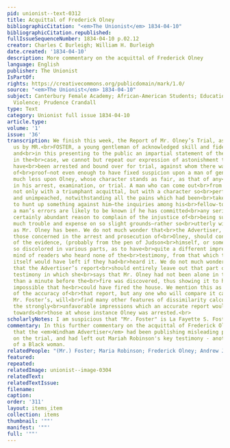 ```yaml
---
pid: unionist--text-0312
title: Acquittal of Frederick Olney
bibliographicCitation: "<em>The Unionist</em> 1834-04-10"
bibliographicCitation.republished: 
fullIssueSequenceNumber: 1834-04-10 p.02.12
creator: Charles C Burleigh; William H. Burleigh
date.created: '1834-04-10'
description: More commentary on the acquittal of Frederick Olney
language: English
publisher: The Unionist
IsPartOf: 
rights: https://creativecommons.org/publicdomain/mark/1.0/
source: "<em>The Unionist</em> 1834-04-10"
subject: Canterbury Female Academy; African-American Students; Education; Race; Vigilante
  Violence; Prudence Crandall
type: Text
category: Unionist full issue 1834-04-10
article.type: 
volume: '1'
issue: '36'
transcription: We finish this week, the Report of Mr. Olney’s Trial, as furnished
  us by MR.<br>FOSTER, a young gentleman of acknowledged skill and fidelity as a reporter;
  and<br>in this presenting to the public an impartial statement of the testimony
  in the<br>case, we cannot but repeat our expression of astonishment that a man should
  have<br>been arrested and bound over for trial, against whom there was not a shadow
  of<br>proof—not even enough to have fixed suspicion upon a man of generally suspicious<br>character,
  much less upon Olney, whose character stands as fair, as that of any<br>person concerned
  in his arrest, examination, or trial. A man who can come out<br>from such a trial,
  not only with a triumphant acquittal, but with a character so<br>perfectly fair
  and unimpeached, notwithstanding all the pains which had been<br>taken beforehand
  to hunt up something against him—the inquiries among his<br>fellow-townsmen, where
  a man’s errors are likely to be known if he has committed<br>any serious ones—has
  certainly abundant reason to complain of the injustice of<br>being subject to so
  much trouble and expense on so slight grounds—rather so<br>utterly without any grounds,
  as Mr. Olney has been. We do not much wonder that<br>the Advertiser, the organ of
  those concerned in the arrest and prosecution of<br>Olney, should contain a Report
  of the evidence, (probably from the pen of Judson<br>himself, or some of his partizans,)
  so discolored in various parts, as to have<br>quite a different impression on the
  mind of readers who heard none of the<br>testimony, from that which the testimony
  itself would have left if they had<br>heard it. We do not much wonder, for instance,
  that the Advertiser’s report<br>should entirely leave out that part of Maria Robinson’s
  testimony in which she<br>says that Mr. Olney had not been alone in the room more
  than a minute before the<br>fire was discovered, thus showing it to have been absolutely
  impossible that he<br>could have fired the house. We mention this as one example
  of the accuracy of<br>that report, but any one who will compare it carefully with
  Mr. Foster’s, will<br>find many other features of dissimilarity calculated to weaken
  the strongly<br>unfavorable impressions which an accurate report would have produced,
  towards<br>those at whose instance Olney was arrested.<br>
scholarlyNotes: I am suspicious that "Mr. Foster" is La Fayette S. Foster (1806-1880)
commentary: In this further commentary on the acquittal of Frederick Olney, we learn
  that the <em>Windham Advertiser</em> had been publishing misleading partial reports
  on the trial, and had left out Mariah Robinson's key testimony - another erasure
  of a Black woman.
relatedPeople: "(Mr.) Foster; Maria Robinson; Frederick Olney; Andrew Judson"
featured: 
repeated: 
relatedImage: unionist--image-0304
relatedText: 
relatedTextIssue: 
filename: 
caption: 
order: '311'
layout: items_item
collection: items
thumbnail: '""'
manifest: '""'
full: '""'
---
```

